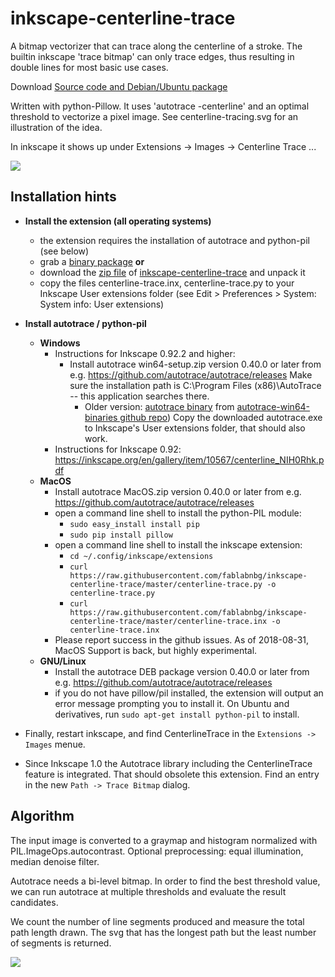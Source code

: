 inkscape-centerline-trace
=========================

A bitmap vectorizer that can trace along the centerline of a stroke. The builtin inkscape 'trace bitmap' can only trace edges, thus resulting in double lines for most basic use cases.

Download <a href="https://github.com/fablabnbg/inkscape-centerline-trace/releases">Source code and Debian/Ubuntu package</a>

Written with python-Pillow. 
It uses 'autotrace -centerline' and an optimal threshold to vectorize a pixel image.
See centerline-tracing.svg for an illustration of the idea.

In inkscape it shows up under Extensions -> Images -> Centerline Trace ...

<a href="https://raw.githubusercontent.com/fablabnbg/inkscape-centerline-trace/master/centerline-trace-poster.svg"><img src="https://raw.githubusercontent.com/fablabnbg/inkscape-centerline-trace/master/centerline-trace-poster.png" /></a>

Installation hints
------------------
* **Install the extension (all operating systems)**
    * the extension requires the installation of autotrace and python-pil (see below)
    * grab a [binary package](https://github.com/fablabnbg/inkscape-centerline-trace/releases) **or**
    * download the [zip file](https://github.com/fablabnbg/inkscape-centerline-trace/archive/master.zip) of [inkscape-centerline-trace](https://github.com/fablabnbg/inkscape-centerline-trace) and unpack it
    * copy the files centerline-trace.inx, centerline-trace.py to your Inkscape User extensions folder (see Edit > Preferences > System: System info: User extensions)
* **Install autotrace / python-pil**
    * **Windows**
        * Instructions for Inkscape 0.92.2 and higher: 
            * Install autotrace win64-setup.zip version 0.40.0 or later from e.g. https://github.com/autotrace/autotrace/releases
              Make sure the installation path is C:\Program Files (x86)\AutoTrace -- this application searches there.
              - Older version: [autotrace binary](https://github.com/scottvr/autotrace-win64-binaries/raw/master/bin/autotrace.exe) from [autotrace-win64-binaries github repo](https://github.com/scottvr/autotrace-win64-binaries))
                Copy the downloaded autotrace.exe to Inkscape's User extensions folder, that should also work.
        * Instructions for Inkscape 0.92: https://inkscape.org/en/gallery/item/10567/centerline_NIH0Rhk.pdf
    * **MacOS**
        * Install autotrace MacOS.zip version 0.40.0 or later from e.g. https://github.com/autotrace/autotrace/releases
        * open a command line shell to install the python-PIL module:
          + `sudo easy_install install pip`
          + `sudo pip install pillow`
        * open a command line shell to install the inkscape extension:
          + `cd ~/.config/inkscape/extensions`
          + `curl https://raw.githubusercontent.com/fablabnbg/inkscape-centerline-trace/master/centerline-trace.py -o centerline-trace.py`
          + `curl https://raw.githubusercontent.com/fablabnbg/inkscape-centerline-trace/master/centerline-trace.inx -o centerline-trace.inx`
        * Please report success in the github issues. As of 2018-08-31, MacOS Support is back, but highly experimental.
    * **GNU/Linux**      
        * Install the autotrace DEB package version 0.40.0 or later from e.g. https://github.com/autotrace/autotrace/releases
        * if you do not have pillow/pil installed, the extension will output an error message prompting you to install it. On Ubuntu and derivatives, run `sudo apt-get install python-pil` to install.
        
* Finally, restart inkscape, and find CenterlineTrace in the `Extensions -> Images` menue.
* Since Inkscape 1.0 the Autotrace library including the CenterlineTrace feature is integrated. That should obsolete this extension. Find an entry in the new `Path -> Trace Bitmap` dialog.


Algorithm
---------
The input image is converted to a graymap and histogram normalized with PIL.ImageOps.autocontrast.
Optional preprocessing: equal illumination, median denoise filter.

Autotrace needs a bi-level bitmap. In order to find the
best threshold value, we can run autotrace at multiple thresholds
and evaluate the result candidates.

We count the number of line segments produced and 
measure the total path length drawn.
The svg that has the longest path but the least number of
segments is returned.

<a href="https://raw.githubusercontent.com/fablabnbg/inkscape-centerline-trace/master/testdata/3-images.svg"><img src="https://raw.githubusercontent.com/fablabnbg/inkscape-centerline-trace/master/centerline-trace-3-images-done.png" /></a>
